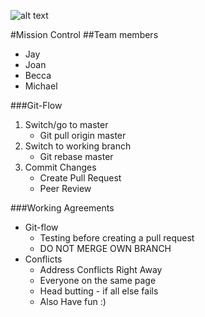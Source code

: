 ![alt text](http://api.ning.com/files/W*U4qF8ex7PmXDqFzAEOBUGPpC6DVyArIY-YdVUH4MJMKGaGlLTO1tsuVfMxEvCqnLHUkstSbLr3s**A3C4FrFY9AXHNg-Kx/DreamTeam_Shadow1024x341.jpg?width=750 "MISSION_CONTROL")

#Mission Control
##Team members
* Jay
* Joan
* Becca
* Michael

###Git-Flow
1. Switch/go to master  
    - Git pull origin master
2. Switch to working branch
    - Git rebase master
3. Commit Changes
    - Create Pull Request
    - Peer Review 
   
    
###Working Agreements
+ Git-flow
    - Testing before creating a pull request
    - DO NOT MERGE OWN BRANCH 
+ Conflicts
    - Address Conflicts Right Away
    - Everyone on the same page
    - Head butting - if all else fails
    - Also Have fun :)
    

